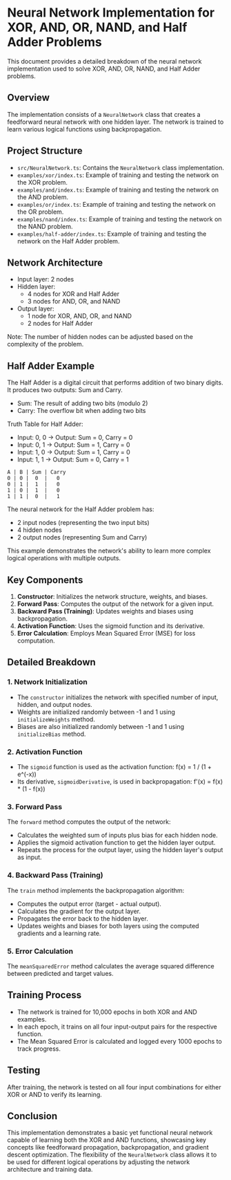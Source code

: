 # Neural Network Implementation for XOR, AND, OR, NAND, and Half Adder Problems

This document provides a detailed breakdown of the neural network implementation used to solve XOR, AND, OR, NAND, and Half Adder problems.

## Overview

The implementation consists of a `NeuralNetwork` class that creates a feedforward neural network with one hidden layer. The network is trained to learn various logical functions using backpropagation.

## Project Structure

- `src/NeuralNetwork.ts`: Contains the `NeuralNetwork` class implementation.
- `examples/xor/index.ts`: Example of training and testing the network on the XOR problem.
- `examples/and/index.ts`: Example of training and testing the network on the AND problem.
- `examples/or/index.ts`: Example of training and testing the network on the OR problem.
- `examples/nand/index.ts`: Example of training and testing the network on the NAND problem.
- `examples/half-adder/index.ts`: Example of training and testing the network on the Half Adder problem.

## Network Architecture

- Input layer: 2 nodes
- Hidden layer: 
  - 4 nodes for XOR and Half Adder
  - 3 nodes for AND, OR, and NAND
- Output layer: 
  - 1 node for XOR, AND, OR, and NAND
  - 2 nodes for Half Adder

Note: The number of hidden nodes can be adjusted based on the complexity of the problem.

## Half Adder Example

The Half Adder is a digital circuit that performs addition of two binary digits. It produces two outputs: Sum and Carry.

- Sum: The result of adding two bits (modulo 2)
- Carry: The overflow bit when adding two bits


Truth Table for Half Adder:
- Input: 0, 0 -> Output: Sum = 0, Carry = 0
- Input: 0, 1 -> Output: Sum = 1, Carry = 0
- Input: 1, 0 -> Output: Sum = 1, Carry = 0
- Input: 1, 1 -> Output: Sum = 0, Carry = 1

```
A | B | Sum | Carry
0 | 0 |  0  |   0
0 | 1 |  1  |   0
1 | 0 |  1  |   0
1 | 1 |  0  |   1
```

The neural network for the Half Adder problem has:
- 2 input nodes (representing the two input bits)
- 4 hidden nodes
- 2 output nodes (representing Sum and Carry)

This example demonstrates the network's ability to learn more complex logical operations with multiple outputs.

## Key Components

1. **Constructor**: Initializes the network structure, weights, and biases.
2. **Forward Pass**: Computes the output of the network for a given input.
3. **Backward Pass (Training)**: Updates weights and biases using backpropagation.
4. **Activation Function**: Uses the sigmoid function and its derivative.
5. **Error Calculation**: Employs Mean Squared Error (MSE) for loss computation.

## Detailed Breakdown

### 1. Network Initialization

- The `constructor` initializes the network with specified number of input, hidden, and output nodes.
- Weights are initialized randomly between -1 and 1 using `initializeWeights` method.
- Biases are also initialized randomly between -1 and 1 using `initializeBias` method.

### 2. Activation Function

- The `sigmoid` function is used as the activation function: f(x) = 1 / (1 + e^(-x))
- Its derivative, `sigmoidDerivative`, is used in backpropagation: f'(x) = f(x) * (1 - f(x))

### 3. Forward Pass

The `forward` method computes the output of the network:
- Calculates the weighted sum of inputs plus bias for each hidden node.
- Applies the sigmoid activation function to get the hidden layer output.
- Repeats the process for the output layer, using the hidden layer's output as input.

### 4. Backward Pass (Training)

The `train` method implements the backpropagation algorithm:
- Computes the output error (target - actual output).
- Calculates the gradient for the output layer.
- Propagates the error back to the hidden layer.
- Updates weights and biases for both layers using the computed gradients and a learning rate.

### 5. Error Calculation

The `meanSquaredError` method calculates the average squared difference between predicted and target values.

## Training Process

- The network is trained for 10,000 epochs in both XOR and AND examples.
- In each epoch, it trains on all four input-output pairs for the respective function.
- The Mean Squared Error is calculated and logged every 1000 epochs to track progress.

## Testing

After training, the network is tested on all four input combinations for either XOR or AND to verify its learning.

## Conclusion

This implementation demonstrates a basic yet functional neural network capable of learning both the XOR and AND functions, showcasing key concepts like feedforward propagation, backpropagation, and gradient descent optimization. The flexibility of the `NeuralNetwork` class allows it to be used for different logical operations by adjusting the network architecture and training data.
